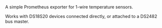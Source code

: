 A simple Prometheus exporter for 1-wire temperature sensors.

Works with DS18S20 devices connected directly, or attached to a DS2482 bus
master.
